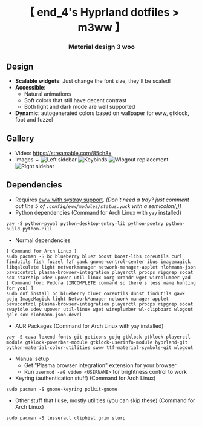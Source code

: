<div align="center">
    <h1>【 end_4's Hyprland dotfiles > m3ww 】</h1>
    <h3> Material design 3 woo </h3>
</div>

## Design
- **Scalable widgets**: Just change the font size, they'll be scaled!
- **Accessible**:
  - Natural animations
  - Soft colors that still have decent contrast
  - Both light and dark mode are well supported
- **Dynamic**: autogenerated colors based on wallpaper for eww, gtklock, foot and fuzzel

## Gallery
- Video: https://streamable.com/85ch8x
- Images ↓
![Left sidebar](assets/sideleft.png)
![Keybinds](assets/cheatsheet.png)
![Wlogout replacement](assets/powermenu.png)
![Right sidebar](assets/sideright.png)

## Dependencies
 - Requires [eww with systray support](https://github.com/elkowar/eww/pull/743). *(Don't need a tray? just comment out line 5 of `.config/eww/modules/status.yuck` with a semicolon(;))*
 - Python dependencies (Command for Arch Linux with `yay` installed)
```
yay -S python-pywal python-desktop-entry-lib python-poetry python-build python-Pill
```
 - Normal dependencies
```
[ Command for Arch Linux ]
sudo pacman -S bc blueberry bluez boost boost-libs coreutils curl findutils fish fuzzel fzf gawk gnome-control-center ibus imagemagick libqalculate light networkmanager network-manager-applet nlohmann-json pavucontrol plasma-browser-integration playerctl procps ripgrep socat sox starship udev upower util-linux xorg-xrandr wget wireplumber yad
[ Command for: Fedora (INCOMPLETE command so there's less name hunting for you) ]
sudo dnf install bc blueberry bluez coreutils dunst findutils gawk gojq ImageMagick light NetworkManager network-manager-applet pavucontrol plasma-browser-integration playerctl procps ripgrep socat swayidle udev upower util-linux wget wireplumber wl-clipboard wlogout qalc sox nlohmann-json-devel
```
- AUR Packages (Command for Arch Linux with `yay` installed)
```
yay -S cava lexend-fonts-git geticons gojq gtklock gtklock-playerctl-module gtklock-powerbar-module gtklock-userinfo-module hyprland-git python-material-color-utilities swww ttf-material-symbols-git wlogout
```
- Manual setup
   - Get "Plasma browser integration" extension for your browser
   - Run `usermod -aG video <USERNAME>` for brightness control to work
 - Keyring (authentication stuff) (Command for Arch Linux)
```
sudo pacman -S gnome-keyring polkit-gnome 
```

 - Other stuff that I use, mostly utilities (you can skip these) (Command for Arch Linux)
```
sudo pacman -S tesseract cliphist grim slurp
```
